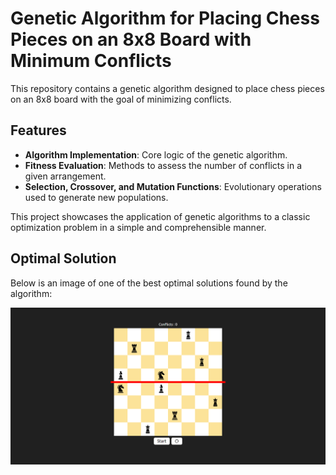 # Genetic Algorithm for Placing Chess Pieces on an 8x8 Board with Minimum Conflicts

This repository contains a genetic algorithm designed to place chess pieces on an 8x8 board with the goal of minimizing conflicts.

## Features

- **Algorithm Implementation**: Core logic of the genetic algorithm.
- **Fitness Evaluation**: Methods to assess the number of conflicts in a given arrangement.
- **Selection, Crossover, and Mutation Functions**: Evolutionary operations used to generate new populations.

This project showcases the application of genetic algorithms to a classic optimization problem in a simple and comprehensible manner.

## Optimal Solution

Below is an image of one of the best optimal solutions found by the algorithm:

![Optimal Solution](./optimal.png)
